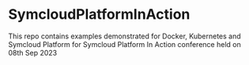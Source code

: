 # SymcloudPlatformInAction
This repo contains examples demonstrated for Docker, Kubernetes and Symcloud Platform for Symcloud Platform In Action conference held on 08th Sep 2023
